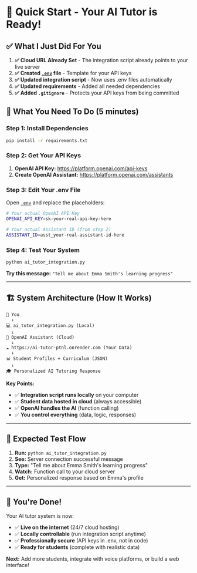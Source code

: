 # 🚀 Quick Start - Your AI Tutor is Ready!

## ✅ What I Just Did For You

1. **✅ Cloud URL Already Set** - The integration script already points to your live server
2. **✅ Created [`.env`](.env) file** - Template for your API keys  
3. **✅ Updated integration script** - Now uses .env files automatically
4. **✅ Updated requirements** - Added all needed dependencies
5. **✅ Added `.gitignore`** - Protects your API keys from being committed

## 🎯 What You Need To Do (5 minutes)

### Step 1: Install Dependencies
```bash
pip install -r requirements.txt
```

### Step 2: Get Your API Keys
1. **OpenAI API Key:** https://platform.openai.com/api-keys
2. **Create OpenAI Assistant:** https://platform.openai.com/assistants

### Step 3: Edit Your .env File
Open [`.env`](.env) and replace the placeholders:

```bash
# Your actual OpenAI API Key
OPENAI_API_KEY=sk-your-real-api-key-here

# Your actual Assistant ID (from step 2)
ASSISTANT_ID=asst_your-real-assistant-id-here
```

### Step 4: Test Your System
```bash
python ai_tutor_integration.py
```

**Try this message:** `"Tell me about Emma Smith's learning progress"`

---

## 🏗️ System Architecture (How It Works)

```
👤 You
  ↓
💻 ai_tutor_integration.py (Local)
  ↓
🤖 OpenAI Assistant (Cloud)
  ↓
☁️ https://ai-tutor-ptnl.onrender.com (Your Data)
  ↓
📊 Student Profiles + Curriculum (JSON)
  ↓
🎓 Personalized AI Tutoring Response
```

**Key Points:**
- ✅ **Integration script runs locally** on your computer
- ✅ **Student data hosted in cloud** (always accessible)
- ✅ **OpenAI handles the AI** (function calling)
- ✅ **You control everything** (data, logic, responses)

---

## 🧪 Expected Test Flow

1. **Run:** `python ai_tutor_integration.py`
2. **See:** Server connection successful message
3. **Type:** "Tell me about Emma Smith's learning progress"
4. **Watch:** Function call to your cloud server
5. **Get:** Personalized response based on Emma's profile

---

## 🎉 You're Done!

Your AI tutor system is now:
- ✅ **Live on the internet** (24/7 cloud hosting)
- ✅ **Locally controllable** (run integration script anytime)  
- ✅ **Professionally secure** (API keys in .env, not in code)
- ✅ **Ready for students** (complete with realistic data)

**Next:** Add more students, integrate with voice platforms, or build a web interface!